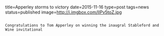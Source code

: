 title=Apperley storms to victory
date=2015-11-16
type=post
tags=news
status=published
image=http://i.imgbox.com/IlPv5toZ.jpg
~~~~~~

Congratulations to Tom Apperley on winning the inaugral Stableford and Wine invitational
